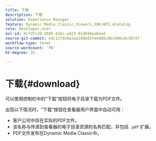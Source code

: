 ```yaml
---
title: 下载
description: 下载
solution: Experience Manager
feature: Dynamic Media Classic,Viewers,SDK/API,eCatalog
role: Developer,User
exl-id: 4cfdfc28-20db-41bc-a423-01d696ea6eed
source-git-commit: edc127dc6e2ae2d9bd5feed08c8bc896c8c39747
workflow-type: tm+mt
source-wordcount: '76'
ht-degree: 3%

---
```


# 下载{#download}

可以使用控制栏中的“下载”按钮将电子目录下载为PDF文件。

出现以下情况时，“下载”按钮在查看器用户界面中自动可用：

* 客户公司中存在实际的PDF文件。
* 该名称与传递到查看器的电子目录资源的名称匹配，并包括 `.pdf` 扩展。
* PDF文件发布在Dynamic Media Classic中。
